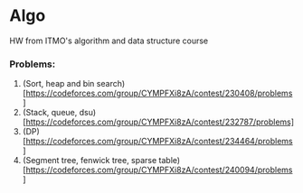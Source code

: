# Algo

HW from ITMO's algorithm and data structure course

### Problems:
1. (Sort, heap and bin search)[https://codeforces.com/group/CYMPFXi8zA/contest/230408/problems]
2. (Stack, queue, dsu)[https://codeforces.com/group/CYMPFXi8zA/contest/232787/problems]
3. (DP)[https://codeforces.com/group/CYMPFXi8zA/contest/234464/problems]
4. (Segment tree, fenwick tree, sparse table)[https://codeforces.com/group/CYMPFXi8zA/contest/240094/problems]
